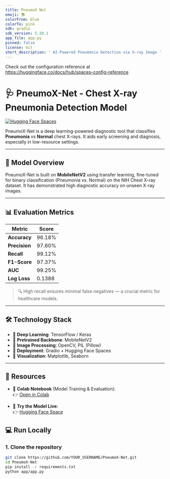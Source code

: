 ```yaml
---
title: PneumoX Net
emoji: 📚
colorFrom: blue
colorTo: pink
sdk: gradio
sdk_version: 5.20.1
app_file: app.py
pinned: false
license: mit
short_description: ' AI-Powered Pneumonia Detection via X-ray Image '
---
```


Check out the configuration reference at https://huggingface.co/docs/hub/spaces-config-reference

# 🩺 PneumoX-Net - Chest X-ray Pneumonia Detection Model

[![Hugging Face Spaces](https://img.shields.io/badge/Live%20Demo-Hugging%20Face-blue?logo=huggingface)](https://huggingface.co/spaces/dkg-2/PneumoX-Net)

PneumoX-Net is a deep learning-powered diagnostic tool that classifies **Pneumonia** vs **Normal** chest X-rays. It aids early screening and diagnosis, especially in low-resource settings.

---

## 🧠 Model Overview

PneumoX-Net is built on **MobileNetV2** using transfer learning, fine-tuned for binary classification (Pneumonia vs. Normal) on the NIH Chest X-ray dataset. It has demonstrated high diagnostic accuracy on unseen X-ray images.

---

## 📊 Evaluation Metrics

| Metric       | Score   |
|--------------|---------|
| **Accuracy** | 96.18%  |
| **Precision**| 97.60%  |
| **Recall**   | 99.12%  |
| **F1-Score** | 97.37%  |
| **AUC**      | 99.25%  |
| **Log Loss** | 0.1388  |

> 🔍 High recall ensures minimal false negatives — a crucial metric for healthcare models.

---

## 🛠 Technology Stack

- 🔹 **Deep Learning**: TensorFlow / Keras
- 🔹 **Pretrained Backbone**: MobileNetV2
- 🔹 **Image Processing**: OpenCV, PIL (Pillow)
- 🔹 **Deployment**: Gradio + Hugging Face Spaces
- 🔹 **Visualization**: Matplotlib, Seaborn

---

## 🔗 Resources

- 📓 **Colab Notebook** (Model Training & Evaluation):  
  👉 [Open in Colab](https://colab.research.google.com/drive/1pwfrmO31SE7bxQdCDwPcoQJqxJjpi1st?usp=sharing)

- 🧪 **Try the Model Live**:  
  👉 [Hugging Face Space](https://huggingface.co/spaces/dkg-2/PneumoX-Net)

## 💻 Run Locally

### 1. Clone the repository
```bash
git clone https://github.com/YOUR_USERNAME/PneumoX-Net.git
cd PneumoX-Net
pip install -r requirements.txt
python app/app.py

